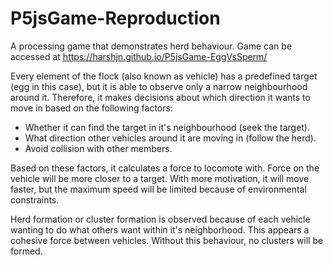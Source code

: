 # P5jsGame-Reproduction
A processing game that demonstrates herd behaviour.
Game can be accessed at https://harshjn.github.io/P5jsGame-EggVsSperm/

Every element of the flock (also known as vehicle) has a predefined target (egg in this case), but it is able to observe only a narrow neighbourhood around it. 
Therefore, it makes decisions about which direction it wants to move in based on the following factors:
* Whether it can find the target in it's neighbourhood (seek the target).
* What direction other vehicles around it are moving in (follow the herd).
* Avoid collision with other members.

Based on these factors, it calculates a force to locomote with. Force on the vehicle will be more closer to a target. With more motivation, it will move faster, but the maximum speed will be limited because of environmental constraints.

Herd formation or cluster formation is observed because of each vehicle wanting to do what others want within it's neighborhood. This appears a cohesive force between vehicles. Without this behaviour, no clusters will be formed.
